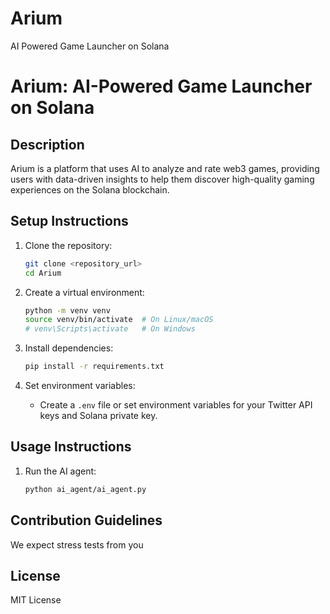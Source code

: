 # Arium
AI Powered Game Launcher on Solana
# Arium: AI-Powered Game Launcher on Solana

## Description

Arium is a platform that uses AI to analyze and rate web3 games, providing users with data-driven insights to help them discover high-quality gaming experiences on the Solana blockchain.

## Setup Instructions

1.  Clone the repository:

    ```bash
    git clone <repository_url>
    cd Arium
    ```

2.  Create a virtual environment:

    ```bash
    python -m venv venv
    source venv/bin/activate  # On Linux/macOS
    # venv\Scripts\activate   # On Windows
    ```

3.  Install dependencies:

    ```bash
    pip install -r requirements.txt
    ```

4.  Set environment variables:

    *   Create a `.env` file or set environment variables for your Twitter API keys and Solana private key.

## Usage Instructions

1.  Run the AI agent:

    ```bash
    python ai_agent/ai_agent.py
    ```


## Contribution Guidelines

We expect stress tests from you

## License

MIT License

